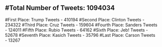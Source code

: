 #Total Number of Tweets: 1094034 
---
#First Place: Trump Tweets - 410194
#Second Place: Clinton Tweets - 234322
#Third Place: Cruz Tweets - 159604
#Fourth Place: Sanders Tweets - 124011
#Fifth Place: Rubio Tweets - 64162
#Sixth Place: Jeb! Tweets - 52678
#Seventh Place: Kasich Tweets - 35796
#Last Place: Carson Tweets - 13267
